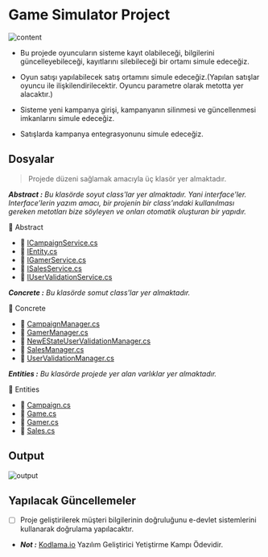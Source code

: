 # Game Simulator Project

![content](https://user-images.githubusercontent.com/33182036/108071387-bb8d8d00-7076-11eb-9392-c869ceb355c8.jpg)

- Bu projede oyuncuların sisteme kayıt olabileceği, bilgilerini güncelleyebileceği, kayıtlarını silebileceği bir ortamı simule edeceğiz.

- Oyun satışı yapılabilecek satış ortamını simule edeceğiz.(Yapılan satışlar oyuncu ile ilişkilendirilecektir. Oyuncu parametre olarak metotta yer alacaktır.)

- Sisteme yeni kampanya girişi, kampanyanın silinmesi ve güncellenmesi imkanlarını simule edeceğiz.
 
- Satışlarda kampanya entegrasyonunu simule edeceğiz. 

## Dosyalar
 
> Projede düzeni sağlamak amacıyla üç klasör yer almaktadır.

_**Abstract :** Bu klasörde soyut class'lar yer almaktadır. Yani interface'ler. Interface’lerin yazım amacı, bir projenin bir class’ındaki kullanılması gereken metotları bize söyleyen ve onları otomatik oluşturan bir yapıdır._

:open_file_folder: Abstract
   - :page_facing_up: [ICampaignService.cs](https://github.com/fatmacafri/GameSimulator/blob/master/GameSimulator/Abstract/ICampaignService.cs)
   - :page_facing_up: [IEntity.cs](https://github.com/fatmacafri/GameSimulator/blob/master/GameSimulator/Abstract/IEntity.cs)
   - :page_facing_up: [IGamerService.cs](https://github.com/fatmacafri/GameSimulator/blob/master/GameSimulator/Abstract/IGamerService.cs)
   - :page_facing_up: [ISalesService.cs](https://github.com/fatmacafri/GameSimulator/blob/master/GameSimulator/Abstract/ISalesService.cs)
   - :page_facing_up: [IUserValidationService.cs](https://github.com/fatmacafri/GameSimulator/blob/master/GameSimulator/Abstract/IUserValidationService.cs)


_**Concrete :** Bu klasörde somut class'lar yer almaktadır._ 

:open_file_folder: Concrete
   - :page_facing_up: [CampaignManager.cs](https://github.com/fatmacafri/GameSimulator/blob/master/GameSimulator/Concrete/CampaignManager.cs)
   - :page_facing_up: [GamerManager.cs](https://github.com/fatmacafri/GameSimulator/blob/master/GameSimulator/Concrete/GamerManager.cs)
   - :page_facing_up: [NewEStateUserValidationManager.cs](https://github.com/fatmacafri/GameSimulator/blob/master/GameSimulator/Concrete/NewEStateUserValidationManager.cs)
   - :page_facing_up: [SalesManager.cs](https://github.com/fatmacafri/GameSimulator/blob/master/GameSimulator/Concrete/SalesManager.cs)
   - :page_facing_up: [UserValidationManager.cs](https://github.com/fatmacafri/GameSimulator/blob/master/GameSimulator/Concrete/UserValidationManager.cs)


_**Entities :** Bu klasörde projede yer alan varlıklar yer almaktadır._

:open_file_folder: Entities
   - :page_facing_up: [Campaign.cs](https://github.com/fatmacafri/GameSimulator/blob/master/GameSimulator/Entities/Campaign.cs)
   - :page_facing_up: [Game.cs](https://github.com/fatmacafri/GameSimulator/blob/master/GameSimulator/Entities/Game.cs)
   - :page_facing_up: [Gamer.cs](https://github.com/fatmacafri/GameSimulator/blob/master/GameSimulator/Entities/Gamer.cs)
   - :page_facing_up: [Sales.cs](https://github.com/fatmacafri/GameSimulator/blob/master/GameSimulator/Entities/Sales.cs)

## Output

![output](https://user-images.githubusercontent.com/33182036/108097923-d15d7b00-7093-11eb-956a-a8f8d180baf2.png)

## Yapılacak Güncellemeler

- [ ] Proje geliştirilerek müşteri bilgilerinin doğruluğunu e-devlet sistemlerini kullanarak doğrulama yapılacaktır.
 
- **_Not :_** [Kodlama.io](https://www.kodlama.io/p/yazilim-gelistirici-yetistirme-kampi)  Yazılım Geliştirici Yetiştirme Kampı Ödevidir. 
